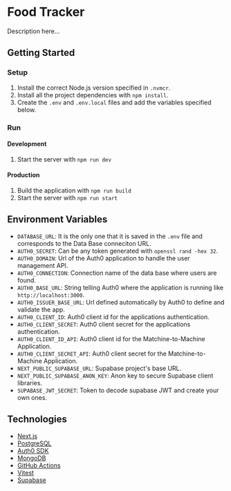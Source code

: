 # Food Tracker

Description here...

## Getting Started

### Setup

1. Install the correct Node.js version specified in `.nvmcr`.
2. Install all the project dependencies with `npm install`.
3. Create the `.env` and `.env.local` files and add the variables specified below.

### Run

#### Development

1. Start the server with `npm run dev`

#### Production

1. Build the application with `npm run build`
2. Start the server with `npm run start`

## Environment Variables

- `DATABASE_URL`: It is the only one that it is saved in the `.env` file and corresponds to the Data Base conneciton URL.
- `AUTH0_SECRET`: Can be any token generated with `openssl rand -hex 32`.
- `AUTH0_DOMAIN`: Url of the Auth0 application to handle the user management API.
- `AUTH0_CONNECTION`: Connection name of the data base where users are found.
- `AUTH0_BASE_URL`: String telling Auth0 where the application is running like `http://localhost:3000`.
- `AUTH0_ISSUER_BASE_URL`: Url defined automatically by Auth0 to define and validate the app.
- `AUTH0_CLIENT_ID`: Auth0 client id for the applications authentication.
- `AUTH0_CLIENT_SECRET`: Auth0 client secret for the applications authentication.
- `AUTH0_CLIENT_ID_API`: Auth0 client id for the Matchine-to-Machine Application.
- `AUTH0_CLIENT_SECRET_API`: Auth0 client secret for the Matchine-to-Machine Application.
- `NEXT_PUBLIC_SUPABASE_URL`: Supabase project's base URL.
- `NEXT_PUBLIC_SUPABASE_ANON_KEY`: Anon key to secure Supabase client libraries.
- `SUPABASE_JWT_SECRET`: Token to decode supabase JWT and create your own ones.

## Technologies

- [Next.js](https://nextjs.org/)
- [PostgreSQL](https://www.postgresql.org/)
- [Auth0 SDK](https://auth0.com/docs/quickstart/webapp/nextjs)
- [MongoDB](https://www.mongodb.com/)
- [GitHub Actions](https://github.com/features/actions)
- [Vitest](https://vitest.dev/)
- [Supabase](https://supabase.com/docs)
